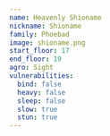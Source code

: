 ```yaml
---
name: Heavenly Shioname
nickname: Shioname
family: Phoebad
image: shioname.png
start_floor: 17
end_floor: 19
agro: Sight
vulnerabilities:
  bind: false
  heavy: false
  sleep: false
  slow: true
  stun: true
---
```

